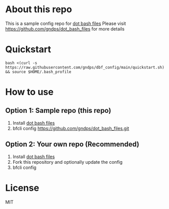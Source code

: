 # About this repo
This is a sample config repo for [dot bash files](https://github.com/gndps/dot_bash_files)
Please visit https://github.com/gndps/dot_bash_files for more details

# Quickstart
```
bash <(curl -s https://raw.githubusercontent.com/gndps/dbf_config/main/quickstart.sh) && source $HOME/.bash_profile
```

# How to use
## Option 1: Sample repo (this repo)
1. Install [dot bash files](https://github.com/gndps/dot_bash_files)
2. bfcli config https://github.com/gndps/dot_bash_files.git

## Option 2: Your own repo (Recommended)
1. Install [dot bash files](https://github.com/gndps/dot_bash_files)
2. Fork this repository and optionally update the config
3. bfcli config <your-repo-url>

# License
MIT